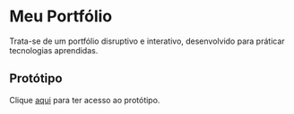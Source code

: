 # Meu Portfólio 

Trata-se de um portfólio disruptivo e interativo, desenvolvido para práticar tecnologias aprendidas. 

## Protótipo 

Clique [aqui](https://www.canva.com/design/DAFrJla3guY/vGvQ3n8rewxMJayou5fvog/view?mode=prototype#p-gina-sem-nome-3) para ter acesso ao protótipo.